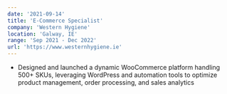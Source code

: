 ```yaml
---
date: '2021-09-14'
title: 'E-Commerce Specialist'
company: 'Western Hygiene'
location: 'Galway, IE'
range: 'Sep 2021 - Dec 2022'
url: 'https://www.westernhygiene.ie'
---
```


- Designed and launched a dynamic WooCommerce platform handling 500+ SKUs, leveraging WordPress and automation tools to optimize product management, order processing, and sales analytics
